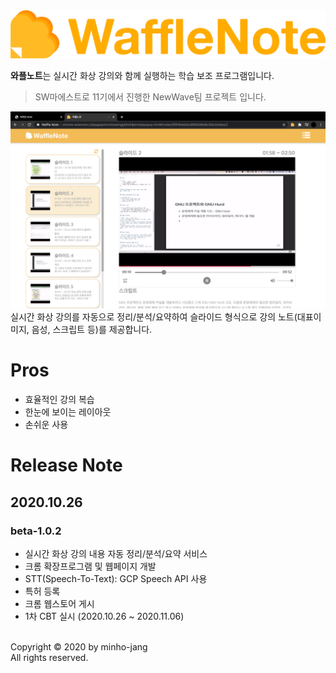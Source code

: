 <img src="./imgs/title.png">

**와플노트**는 실시간 화상 강의와 함께 실행하는 학습 보조 프로그램입니다.
> SW마에스트로 11기에서 진행한 NewWave팀 프로젝트 입니다. 

<img src=./imgs/wafflenote1.png>
실시간 화상 강의를 자동으로 정리/분석/요약하여 슬라이드 형식으로 강의 노트(대표이미지, 음성, 스크립트 등)를 제공합니다. 

Pros
===
- 효율적인 강의 복습
- 한눈에 보이는 레이아웃
- 손쉬운 사용

Release Note
===
## 2020.10.26
### beta-1.0.2 
- 실시간 화상 강의 내용 자동 정리/분석/요약 서비스
- 크롬 확장프로그램 및 웹페이지 개발
- STT(Speech-To-Text): GCP Speech API 사용
- 특허 등록
- 크롬 웹스토어 게시
- 1차 CBT 실시 (2020.10.26 ~ 2020.11.06)

<br>
Copyright &copy; 2020 by minho-jang <br>
All rights reserved. 
